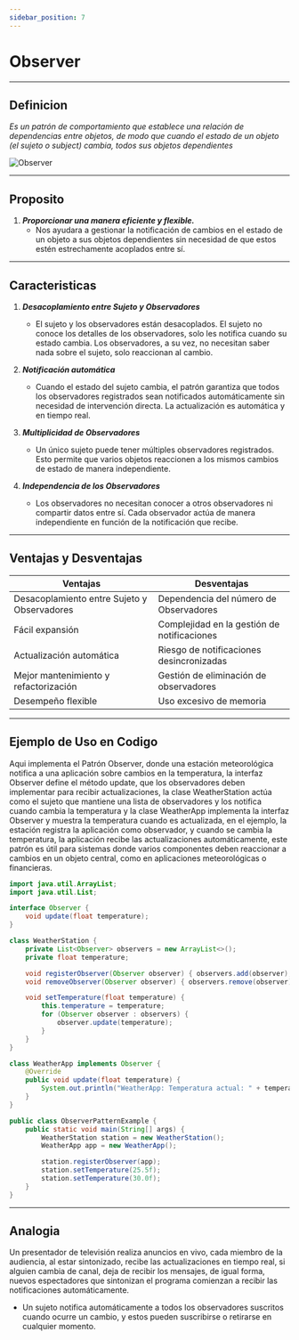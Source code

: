```yaml
---
sidebar_position: 7
---
```


# Observer

---
## Definicion

_Es un patrón de comportamiento que establece una relación de dependencias entre objetos, de modo que cuando el estado de un objeto (el sujeto o subject) cambia, todos sus objetos dependientes_

![Observer](https://refactoring.guru/images/patterns/content/observer/observer-comic-1-pt-br.png?id=adfe141b54d9d26143d611158896597b)

---

## Proposito

1. **_Proporcionar una manera eficiente y flexible._**
   - Nos ayudara a gestionar la notificación de cambios en el estado de un objeto a sus objetos dependientes sin necesidad de que estos estén estrechamente acoplados entre sí.

---

## Caracteristicas

1. **_Desacoplamiento entre Sujeto y Observadores_**
   - El sujeto y los observadores están desacoplados. El sujeto no conoce los detalles de los observadores, solo les notifica cuando su estado cambia. Los observadores, a su vez, no necesitan saber nada sobre el sujeto, solo reaccionan al cambio.

2. **_Notificación automática_**
   - Cuando el estado del sujeto cambia, el patrón garantiza que todos los observadores registrados sean notificados automáticamente sin necesidad de intervención directa. La actualización es automática y en tiempo real.

3. **_Multiplicidad de Observadores_**
   - Un único sujeto puede tener múltiples observadores registrados. Esto permite que varios objetos reaccionen a los mismos cambios de estado de manera independiente.

4. **_Independencia de los Observadores_**
   - Los observadores no necesitan conocer a otros observadores ni compartir datos entre sí. Cada observador actúa de manera independiente en función de la notificación que recibe.
---

## Ventajas y Desventajas

| **Ventajas** | **Desventajas** |
|--------------|--------------|
| Desacoplamiento entre Sujeto y Observadores   | Dependencia del número de Observadores     |
| Fácil expansión      | Complejidad en la gestión de notificaciones      |
| Actualización automática    |  Riesgo de notificaciones desincronizadas  |
| Mejor mantenimiento y refactorización   | Gestión de eliminación de observadores   |
| Desempeño flexible    | Uso excesivo de memoria   |

---

## Ejemplo de Uso en Codigo

Aqui implementa el Patrón Observer, donde una estación meteorológica notifica a una aplicación sobre cambios en la temperatura, la interfaz Observer define el método update, que los observadores deben implementar para recibir actualizaciones, la clase WeatherStation actúa como el sujeto que mantiene una lista de observadores y los notifica cuando cambia la temperatura y la clase WeatherApp implementa la interfaz Observer y muestra la temperatura cuando es actualizada, en el ejemplo, la estación registra la aplicación como observador, y cuando se cambia la temperatura, la aplicación recibe las actualizaciones automáticamente, este patrón es útil para sistemas donde varios componentes deben reaccionar a cambios en un objeto central, como en aplicaciones meteorológicas o financieras.


``` java
import java.util.ArrayList;
import java.util.List;

interface Observer {
    void update(float temperature);
}

class WeatherStation {
    private List<Observer> observers = new ArrayList<>();
    private float temperature;

    void registerObserver(Observer observer) { observers.add(observer); }
    void removeObserver(Observer observer) { observers.remove(observer); }

    void setTemperature(float temperature) {
        this.temperature = temperature;
        for (Observer observer : observers) {
            observer.update(temperature);
        }
    }
}

class WeatherApp implements Observer {
    @Override
    public void update(float temperature) {
        System.out.println("WeatherApp: Temperatura actual: " + temperature + "°C");
    }
}

public class ObserverPatternExample {
    public static void main(String[] args) {
        WeatherStation station = new WeatherStation();
        WeatherApp app = new WeatherApp();

        station.registerObserver(app);
        station.setTemperature(25.5f);
        station.setTemperature(30.0f);
    }
}
```
---

## Analogia

Un presentador de televisión realiza anuncios en vivo, cada miembro de la audiencia, al estar sintonizado, recibe las actualizaciones en tiempo real, si alguien cambia de canal, deja de recibir los mensajes, de igual forma, nuevos espectadores que sintonizan el programa comienzan a recibir las notificaciones automáticamente.

 - Un sujeto notifica automáticamente a todos los observadores suscritos cuando ocurre un cambio, y estos pueden suscribirse o retirarse en cualquier momento.
